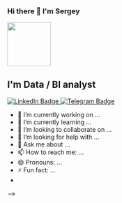 ### Hi there 👋 I'm Sergey

<div id="header" align="left">
  <img src="https://media0.giphy.com/media/3oKIPEqDGUULpEU0aQ/giphy.gif" width="100"/>
</div>

## I'm Data / BI analyst

<div id="badges">
  <a href="https://www.linkedin.com/in/sergey-m-03bb28251/">
    <img src="https://img.shields.io/badge/LinkedIn-blue?style=for-the-badge&logo=linkedin&logoColor=white" alt="LinkedIn Badge"/>
  </a>
  <a href="https://t.me/SergeiMakogon">
    <img src="https://img.shields.io/badge/Telegram-blue?style=for-the-badge&logo=telegram&logoColor=white" alt="Telegram Badge"/>
  </a>
</div>

- 🔭 I’m currently working on ...
- 🌱 I’m currently learning ...
- 👯 I’m looking to collaborate on ...
- 🤔 I’m looking for help with ...
- 💬 Ask me about ...
- 📫 How to reach me: ...
- 😄 Pronouns: ...
- ⚡ Fun fact: ...
- 
-->
